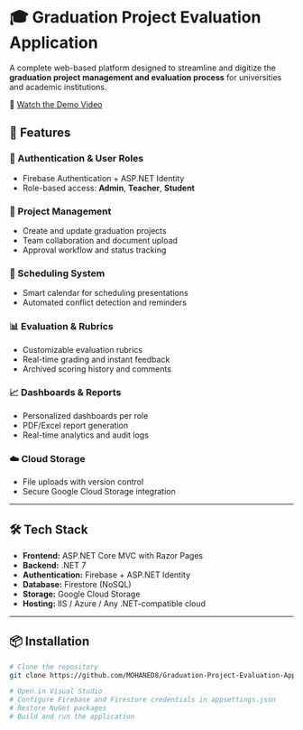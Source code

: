 # 🎓 Graduation Project Evaluation Application

A complete web-based platform designed to streamline and digitize the **graduation project management and evaluation process** for universities and academic institutions.

🚀 [Watch the Demo Video](https://ikuedu-my.sharepoint.com/:v:/g/personal/2400010802_stu_iku_edu_tr/EdtP5F0Oz7lFvTk_fE9wmigBLpe3MZyd53wtG7jQQsodRQ?e=6hZKt0)

## 📌 Features

### 🔐 Authentication & User Roles
- Firebase Authentication + ASP.NET Identity
- Role-based access: **Admin**, **Teacher**, **Student**

### 📝 Project Management
- Create and update graduation projects
- Team collaboration and document upload
- Approval workflow and status tracking

### 📅 Scheduling System
- Smart calendar for scheduling presentations
- Automated conflict detection and reminders

### 📊 Evaluation & Rubrics
- Customizable evaluation rubrics
- Real-time grading and instant feedback
- Archived scoring history and comments

### 📈 Dashboards & Reports
- Personalized dashboards per role
- PDF/Excel report generation
- Real-time analytics and audit logs

### ☁️ Cloud Storage
- File uploads with version control
- Secure Google Cloud Storage integration

---

## 🛠️ Tech Stack

- **Frontend:** ASP.NET Core MVC with Razor Pages
- **Backend:** .NET 7
- **Authentication:** Firebase + ASP.NET Identity
- **Database:** Firestore (NoSQL)
- **Storage:** Google Cloud Storage
- **Hosting:** IIS / Azure / Any .NET-compatible cloud

---

## 📦 Installation

```bash
# Clone the repository
git clone https://github.com/MOHANED8/Graduation-Project-Evaluation-Application.git

# Open in Visual Studio
# Configure Firebase and Firestore credentials in appsettings.json
# Restore NuGet packages
# Build and run the application
